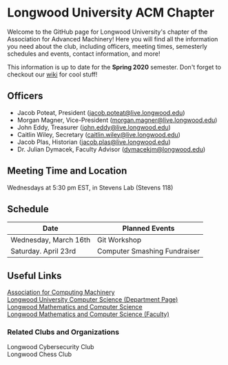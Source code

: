 # Longwood University ACM Chapter
Welcome to the GitHub page for Longwood University's chapter of the Association for Advanced Machinery! Here you will find all the information you need about the club, including officers, meeting times, semesterly schedules and events, contact information, and more!

This information is up to date for the **Spring 2020** semester.
Don't forget to checkout our [wiki](https://github.com/longwoodacm/LUCSMACL/wiki) for cool stuff!

## Officers
- Jacob Poteat, President (jacob.poteat@live.longwood.edu)
- Morgan Magner, Vice-President (morgan.magner@live.longwood.edu)
- John Eddy, Treasurer (john.eddy@live.longwood.edu)
- Caitlin Wiley, Secretary (caitlin.wiley@live.longwood.edu)
- Jacob Plas, Historian (jacob.plas@live.longwood.edu)
- Dr. Julian Dymacek, Faculty Advisor (dymacekjm@longwood.edu)

## Meeting Time and Location
Wednesdays at 5:30 pm EST, in Stevens Lab (Stevens 118)

## Schedule
|          Date          | Planned Events |
| ---------------------- | -------------- |
| Wednesday, March 16th  | Git Workshop |
| Saturday. April 23rd   | Computer Smashing Fundraiser |

## Useful Links
[Association for Computing Machinery](https://www.acm.org/) \
[Longwood University Computer Science (Department Page)](http://cs.longwood.edu/) \
[Longwood Mathematics and Computer Science](http://www.longwood.edu/mathematics/) \
[Longwood Mathematics and Computer Science (Faculty)](http://www.longwood.edu/mathematics/about/faculty-staff/)

### Related Clubs and Organizations
Longwood Cybersecurity Club \
Longwood Chess Club
